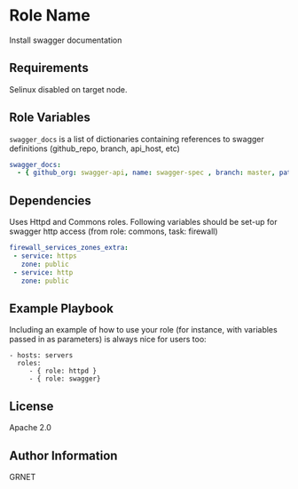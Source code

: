 Role Name
=========

Install swagger documentation

Requirements
------------

Selinux disabled on target node.

Role Variables
--------------
`swagger_docs` is a list of dictionaries containing references to swagger definitions (github_repo, branch, api_host, etc)

```yaml
swagger_docs:
  - { github_org: swagger-api, name: swagger-spec , branch: master, path_to_yaml: "examples/v2.0/yaml/petstore.yaml" , api_host: "petstore.swagger.io"}
```


Dependencies
------------

Uses Httpd and Commons roles.
Following variables should be set-up for swagger http access (from role: commons, task: firewall)
```yaml
firewall_services_zones_extra:
 - service: https
   zone: public
 - service: http
   zone: public
```

Example Playbook
----------------

Including an example of how to use your role (for instance, with variables
passed in as parameters) is always nice for users too:

    - hosts: servers
      roles:
         - { role: httpd }
         - { role: swagger}

License
-------

Apache 2.0

Author Information
------------------

GRNET
